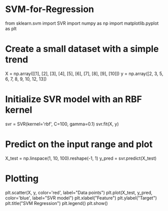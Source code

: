 # SVM-for-Regression

from sklearn.svm import SVR
import numpy as np
import matplotlib.pyplot as plt

# Create a small dataset with a simple trend
X = np.array([[1], [2], [3], [4], [5], [6], [7], [8], [9], [10]])
y = np.array([2, 3, 5, 6, 7, 8, 9, 10, 12, 13])

# Initialize SVR model with an RBF kernel
svr = SVR(kernel='rbf', C=100, gamma=0.1)
svr.fit(X, y)

# Predict on the input range and plot
X_test = np.linspace(1, 10, 100).reshape(-1, 1)
y_pred = svr.predict(X_test)

# Plotting
plt.scatter(X, y, color='red', label="Data points")
plt.plot(X_test, y_pred, color='blue', label="SVR model")
plt.xlabel("Feature")
plt.ylabel("Target")
plt.title("SVM Regression")
plt.legend()
plt.show()
